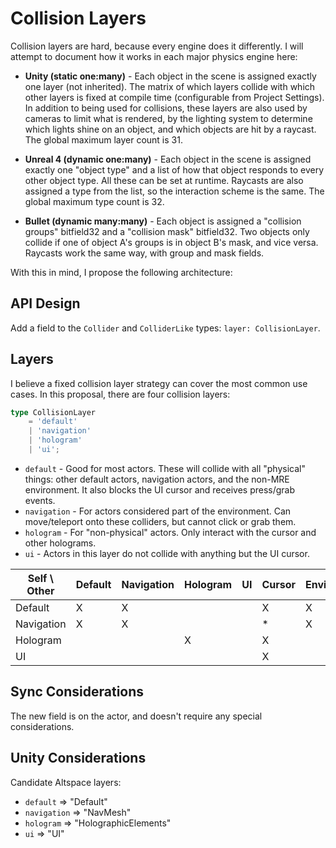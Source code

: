 Collision Layers
=================

Collision layers are hard, because every engine does it differently. I will attempt to document how it works in each major physics engine here:

* **Unity (static one:many)** - Each object in the scene is assigned exactly one layer (not inherited). The matrix of which layers collide with which other layers is fixed at compile time (configurable from Project Settings). In addition to being used for collisions, these layers are also used by cameras to limit what is rendered, by the lighting system to determine which lights shine on an object, and which objects are hit by a raycast. The global maximum layer count is 31.

* **Unreal 4 (dynamic one:many)** - Each object in the scene is assigned exactly one "object type" and a list of how that object responds to every other object type. All these can be set at runtime. Raycasts are also assigned a type from the list, so the interaction scheme is the same. The global maximum type count is 32.

* **Bullet (dynamic many:many)** - Each object is assigned a "collision groups" bitfield32 and a "collision mask" bitfield32. Two objects only collide if one of object A's groups is in object B's mask, and vice versa. Raycasts work the same way, with group and mask fields.

With this in mind, I propose the following architecture:

API Design
-----------

Add a field to the `Collider` and `ColliderLike` types: `layer: CollisionLayer`.

Layers
-------

I believe a fixed collision layer strategy can cover the most common use cases. In this proposal, there are four collision layers:

```ts
type CollisionLayer
	= 'default'
	| 'navigation'
	| 'hologram'
	| 'ui';
```

* `default` - Good for most actors. These will collide with all "physical" things: other default actors, navigation actors, and the non-MRE environment. It also blocks the UI cursor and receives press/grab events.
* `navigation` - For actors considered part of the environment. Can move/teleport onto these colliders, but cannot click or grab them.
* `hologram` - For "non-physical" actors. Only interact with the cursor and other holograms.
* `ui` - Actors in this layer do not collide with anything but the UI cursor.

| Self \ Other  | Default | Navigation | Hologram | UI | Cursor | Environment | Player |
|---------------|---------|------------|----------|----|--------|-------------|--------|
| Default       | X       | X          |          |    | X      | X           |        |
| Navigation    | X       | X          |          |    | *      | X           | X      |
| Hologram      |         |            | X        |    | X      |             |        |
| UI            |         |            |          |    | X      |             |        |


Sync Considerations
---------------------

The new field is on the actor, and doesn't require any special considerations.

Unity Considerations
---------------------

Candidate Altspace layers:

* `default` => "Default"
* `navigation` => "NavMesh"
* `hologram` => "HolographicElements"
* `ui` => "UI"
